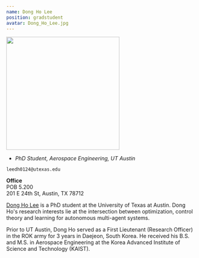 ```yaml
---
name: Dong Ho Lee
position: gradstudent
avatar: Dong_Ho_Lee.jpg
---
```


<img width="300" src="{{site.baseurl}}/images/people/{{page.avatar}}" data-action="zoom">

- _PhD Student, Aerospace Engineering, UT Austin_<br>

<i class="fa fa-envelope-o"></i> `leedh0124@utexas.edu`<br>

**Office**<br>
POB 5.200<br>
201 E 24th St,
Austin, TX 78712

[Dong Ho Lee](https://www.linkedin.com/in/dong-ho-lee-708551147/) is a PhD student at the University of Texas at Austin. Dong Ho's research interests lie at the intersection between optimization, control theory and learning for autonomous multi-agent systems.  

Prior to UT Austin, Dong Ho served as a First Lieutenant (Research Officer) in the ROK army for 3 years in Daejeon, South Korea. He received his B.S. and M.S. in Aerospace Engineering at the Korea Advanced Institute of Science and Technology (KAIST).